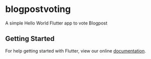 # blogpostvoting

A simple Hello World Flutter app to vote Blogpost

## Getting Started

For help getting started with Flutter, view our online
[documentation](https://flutter.io/).
